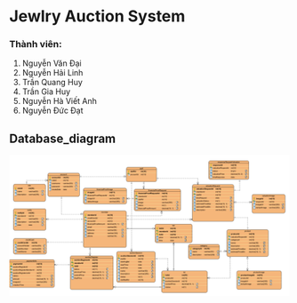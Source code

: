 # Jewlry Auction System
### Thành viên:
1. Nguyễn Văn Đại
2. Nguyễn Hải Linh
3. Trần Quang Huy
4. Trần Gia Huy
5. Nguyễn Hà Viết Anh
6. Nguyễn Đức Đạt
## Database_diagram
![Database](database/database.png)
